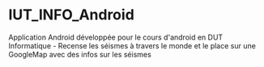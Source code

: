 # IUT_INFO_Android
Application Android développée pour le cours d'android en DUT Informatique - Recense les séismes à travers le monde et le place sur une GoogleMap avec des infos sur les séismes
